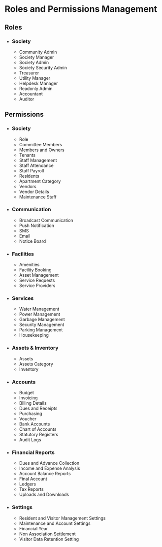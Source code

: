 # Roles and Permissions Management
## Roles
- ### Society
    - Community Admin
    - Society Manager
    - Society Admin
    - Society Security Admin
    - Treasurer
    - Utility Manager
    - Helpdesk Manager
    - Readonly Admin
    - Accountant
    - Auditor

## Permissions
- ### Society
    - Role
    - Committee Members
    - Members and Owners
    - Tenants
    - Staff Management
    - Staff Attendance
    - Staff Payroll
    - Residents
    - Apartment Category
    - Vendors
    - Vendor Details
    - Maintenance Staff
- ### Communication
    - Broadcast Communication
    - Push Notification
    - SMS
    - Email
    - Notice Board
- ### Facilities
    - Amenities
    - Facility Booking
    - Asset Management
    - Service Requests
    - Service Providers
- ### Services
    - Water Management
    - Power Management
    - Garbage Management
    - Security Management
    - Parking Management
    - Housekeeping
- ### Assets & Inventory
    - Assets
    - Assets Category
    - Inventory
- ### Accounts
    - Budget
    - Invoicing
    - Billing Details
    - Dues and Receipts
    - Purchasing
    - Voucher
    - Bank Accounts
    - Chart of Accounts
    - Statutory Registers
    - Audit Logs
- ### Financial Reports
    - Dues and Advance Collection
    - Income and Expense Analysis
    - Account Balance Reports
    - Final Account
    - Ledgers
    - Tax Reports
    - Uploads and Downloads
- ### Settings
    - Resident and Visitor Management Settings
    - Maintenance and Account Settings
    - Financial Year
    - Non Association Settlement
    - Visitor Data Retention Setting
